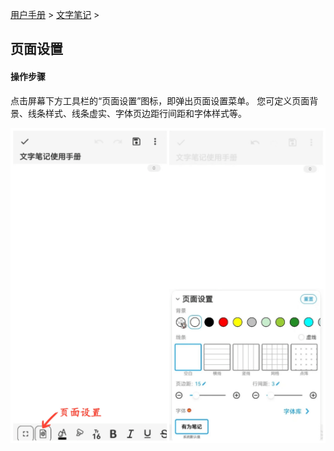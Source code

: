 [用户手册](/dragonnest/drawnote/manual) > [文字笔记](/dragonnest/drawnote/manual/text_note) >

页面设置
---
#### 操作步骤

点击屏幕下方工具栏的“页面设置”图标，即弹出页面设置菜单。 您可定义页面背景、线条样式、线条虚实、字体页边距行间距和字体样式等。

![](imgs/page_settings.png)
